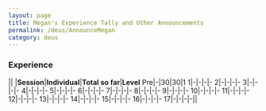 ```yaml
---
layout: page
title: Megan's Experience Tally and Other Announcements
permalink: /deus/AnnounceMegan
category: deus
---
```

### Experience

|| |__Session__|__Individual__|__Total so far__|__Level__
Pre|-|30|30|1
1|-|-|-|-
2|-|-|-|-
3|-|-|-|-
4|-|-|-|-
5|-|-|-|-
6|-|-|-|-
7|-|-|-|-
8|-|-|-|-
9|-|-|-|-
10|-|-|-|-
11|-|-|-|-
12|-|-|-|-
13|-|-|-|-
14|-|-|-|-
15|-|-|-|-
16|-|-|-|-
17|-|-|-|-||
